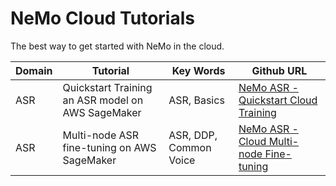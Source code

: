 # NeMo Cloud Tutorials

The best way to get started with NeMo in the cloud.

| Domain | Tutorial                                          | Key Words              | Github URL                                                                                  |
|--------|---------------------------------------------------|------------------------|---------------------------------------------------------------------------------------------|
| ASR | Quickstart Training an ASR model on AWS SageMaker | ASR, Basics            | [NeMo ASR - Quickstart Cloud Training](SageMaker_ASR_Training.ipynb)                        |
| ASR | Multi-node ASR fine-tuning on AWS SageMaker       | ASR, DDP, Common Voice | [NeMo ASR - Cloud Multi-node Fine-tuning](ASR_Finetuning_at_Scale_with_AWS_SageMaker.ipynb) |